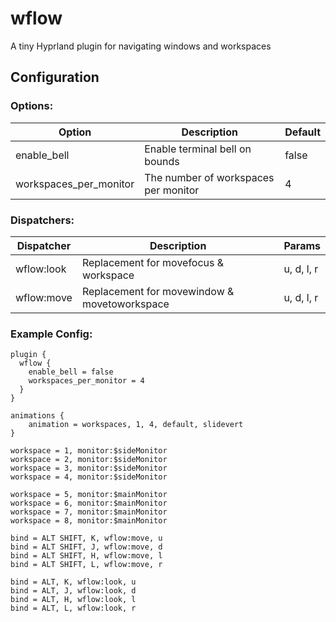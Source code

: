 # wflow
A tiny Hyprland plugin for navigating windows and workspaces

## Configuration

### Options:
| Option | Description | Default |
| -      | -           | -       |
| enable_bell | Enable terminal bell on bounds | false |
| workspaces_per_monitor | The number of workspaces per monitor | 4 |

### Dispatchers:
| Dispatcher | Description | Params |
| -          | -           | -      |
| wflow:look  | Replacement for movefocus & workspace | u, d, l, r|
| wflow:move  | Replacement for movewindow & movetoworkspace | u, d, l, r |

### Example Config:
```
plugin {
  wflow {
    enable_bell = false
    workspaces_per_monitor = 4
  }
}

animations {
    animation = workspaces, 1, 4, default, slidevert
}

workspace = 1, monitor:$sideMonitor
workspace = 2, monitor:$sideMonitor
workspace = 3, monitor:$sideMonitor
workspace = 4, monitor:$sideMonitor

workspace = 5, monitor:$mainMonitor
workspace = 6, monitor:$mainMonitor
workspace = 7, monitor:$mainMonitor
workspace = 8, monitor:$mainMonitor

bind = ALT SHIFT, K, wflow:move, u
bind = ALT SHIFT, J, wflow:move, d
bind = ALT SHIFT, H, wflow:move, l
bind = ALT SHIFT, L, wflow:move, r

bind = ALT, K, wflow:look, u
bind = ALT, J, wflow:look, d
bind = ALT, H, wflow:look, l
bind = ALT, L, wflow:look, r
```
